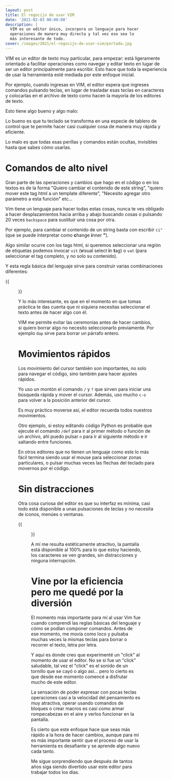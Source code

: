 ```yaml
---
layout: post
title: El regocijo de usar VIM
date: '2021-02-03 00:00:00'
description: |
  VIM es un editor único, incorpora un lenguaje para hacer
  operaciones de manera muy directa y tal vez eso sea lo
  más interesante de todo.
cover: /images/2021/el-regocijo-de-usar-vim/portada.jpg
---
```


VIM es un editor de texto muy particular, para empezar: está
ligeramente orientado a facilitar operaciones como navegar y editar
texto en lugar de ser un editor principalmente para escribir. Esto
hace que toda la experiencia de usar la herramienta esté mediada
por este enfoque inicial.

Por ejemplo, cuando ingresas en VIM, el editor espera que ingreses
comandos pulsando teclas, en lugar de trasladar esas teclas en caracteres
y colocarlas en el archivo de texto como hacen la mayoría de los
editores de texto.

Esto tiene algo bueno y algo malo:

Lo bueno es que tu teclado se transforma en una especie de tablero
de control que te permite hacer casi cualquier cosa de manera
muy rápida y eficiente.

Lo malo es que todas esas perillas y comandos están ocultas, invisibles
hasta que sabes cómo usarlas.

# Comandos de alto nivel

Gran parte de las operaciones y cambios que hago en el código o
en los textos es de la forma "Quiero cambiar el contenido de este
string", "quiero mover este tag html a un template diferente", "Necesito
agregar otro parámetro a esta función" etc...

Vim tiene un lenguaje para hacer todas estas cosas, nunca te ves
obligado a hacer desplazamientos hacia arriba y abajo buscando cosas
o pulsando 20 veces `backspace` para sustituir una cosa por otra.

Por ejemplo, para cambiar el contenido de un string basta con
escribir `ci"` (que se puede interpretar como **c**hange **i**nner **"**).

Algo similar ocurre con los tags html, si queremos seleccionar una
región de etiquetas podemos invocar `vit` (**v**isual select **i**n **t**ag)
o `vat` (para seleccionar el tag completo, y no solo su contenido).

Y esta regla básica del lenguaje sirve para construir varias combinaciones
diferentes:

{{<figure src="/images/2021/el-regocijo-de-usar-vim/lenguaje.png" caption="Descomposición de una operación de selección en vim">}}

Y lo más interesante, es que en el momento en que tomas práctica te
das cuenta que ni siquiera necesitas seleccionar el texto antes de hacer
algo con él.

VIM me permite evitar las ceremonias antes de hacer cambios, si quiero
borrar algo no necesito seleccionarlo previamente. Por ejemplo `dap` sirve
para borrar un párrafo entero.

# Movimientos rápidos

Los movimiento del cursor también son importantes, no solo para navegar
el código, sino también para hacer ajustes rápidos.

Yo uso un montón el comando `/` y `?` que sirven para iniciar una búsqueda
rápida y mover el cursor. Además, uso mucho `c-o` para volver a la posición
anterior del cursor.

Es muy práctico moverse así, el editor recuerda todos nuestros movimientos.

Otro ejemplo, si estoy editando código Python es probable que ejecute
el comando `/def` para ir al primer método o función de un archivo, ahí puedo
pulsar `n` para ir al siguiente método e ir saltando entre funciones.

En otros editores que no tienen un lenguaje como este lo más fácil termina
siendo usar el mouse para seleccionar zonas particulares, o pulsar muchas
veces las flechas del teclado para movernos por el código.


# Sin distracciones

Otra cosa curiosa del editor es que su interfaz es mínima, casi todo
está disponible a unas pulsaciones de teclas y no necesita de iconos, menúes
o ventanas.

{{<figure src="/images/2021/el-regocijo-de-usar-vim/goyo.png" caption="Vim con el plugin Goyo activo para escribir">}}

A mí me resulta estéticamente atractivo, la pantalla está disponible al 100%
para lo que estoy haciendo, los caracteres se ven grandes, sin distracciones
y ninguna interrupción.

# Vine por la eficiencia pero me quedé por la diversión

El momento más importante para mí al usar Vim fue cuando comprendí las
reglas básicas del lenguaje y cómo se podían componer comandos. Antes
de ese momento, me movía como loco y pulsaba muchas veces la mismas
teclas para borrar o recorrer el texto, letra por letra.

Y aquí es donde creo que experimenté un "click" al momento de usar el
editor. No se si fue un "click" saludable, tal vez el "click" es el
sonido de un tornillo que se cayó o algo así... pero lo cierto es
que desde ese momento comencé a disfrutar mucho de este editor.

La sensación de poder expresar con pocas teclas operaciones casi a la
velocidad del pensamiento es muy atractiva, operar usando comandos
de bloques o crear macros es casi como armar rompecabezas en el aire
y verlos funcionar en la pantalla. 

Es cierto que este enfoque hace que seas más rápido a la hora de hacer
cambios, aunque para mí es más importante sentir que el proceso de usar
la herramienta es desafiante y se aprende algo nuevo cada tanto.

Me sigue sorprendiendo que después de tantos años siga
siendo divertido usar este editor para trabajar todos los días.
